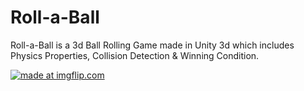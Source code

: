 # Roll-a-Ball
Roll-a-Ball is a 3d Ball Rolling Game made in Unity 3d which includes Physics Properties, Collision Detection &amp; Winning Condition.

<a href="https://imgflip.com/gif/378k6t"><img src="https://i.imgflip.com/378k6t.gif" title="made at imgflip.com"/></a>
